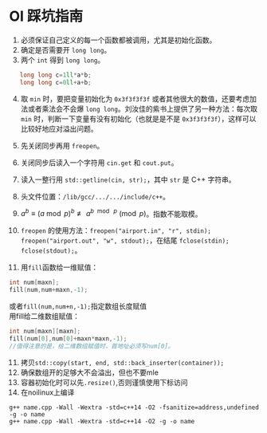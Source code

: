 # OI 踩坑指南

1. 必须保证自己定义的每一个函数都被调用，尤其是初始化函数。
2. 确定是否需要开 `long long`。
3. 两个 `int` 得到 `long long`。
```cpp
   long long c=1ll*a*b;
   long long c=0ll+a+b;
```

4. 取 `min` 时，要把变量初始化为 `0x3f3f3f3f` 或者其他很大的数值，还要考虑加法或者乘法会不会爆 `long long`。刘汝佳的紫书上提供了另一种方法：每次取 `min` 时，判断一下变量有没有初始化（也就是是不是 `0x3f3f3f3f`），这样可以比较好地应对溢出问题。

5. 先关闭同步再用 `freopen`。
6. 关闭同步后读入一个字符用 `cin.get` 和 `cout.put`。
7. 读入一整行用 `std::getline(cin, str);`，其中 `str` 是 C++ 字符串。
8. 头文件位置：`/lib/gcc/.../.../include/c++`。
9. $a^b \equiv (a \bmod p)^b \not\equiv a^{b\ \bmod\ p} \pmod p$。指数不能取模。
10. `freopen` 的使用方法：`freopen("airport.in", "r", stdin); freopen("airport.out", "w", stdout);`，在结尾 `fclose(stdin); fclose(stdout);`。  
11. 用`fill`函数给一维赋值：
```cpp
int num[maxn];  
fill(num,num+maxn,-1);
```  
或者`fill(num,num+n,-1);`指定数组长度赋值  
用fill给二维数组赋值：  
```cpp
int num[maxn][maxn];  
fill(num[0],num[0]+maxn*maxn,-1);  
//值得注意的是，给二维数组赋值时，首地址必须写num[0]。
```  

11. 拷贝`std::copy(start, end, std::back_inserter(container));`
12. 确保数组开的足够大不会溢出，但也不要mle
13. 容器初始化时可以先`.resize()`,否则谨慎使用下标访问
14. 在noilinux上编译
```
g++ name.cpp -Wall -Wextra -std=c++14 -O2 -fsanitize=address,undefined -g -o name  
g++ name.cpp -Wall -Wextra -std=c++14 -O2 -g -o name
```

